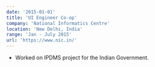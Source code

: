 ```yaml
---
date: '2015-01-01'
title: 'UI Engineer Co-op'
company: 'National Informatics Centre'
location: 'New Delhi, India'
range: 'Jan - July 2015'
url: 'https://www.nic.in/'
---
```


- Worked on IPDMS project for the Indian Government.
